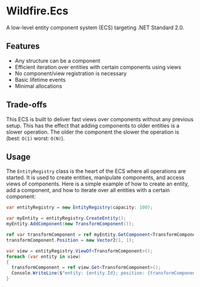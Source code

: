 # Wildfire.Ecs

A low-level entity component system (ECS) targeting .NET Standard 2.0.

## Features

- Any structure can be a component
- Efficient iteration over entities with certain components using views
- No component/view registration is necessary
- Basic lifetime events
- Minimal allocations

## Trade-offs

This ECS is built to deliver fast views over components without any previous setup. This has the effect that adding components to older entities is a slower operation. The older the component the slower the operation is (best: `O(1)` worst: `O(N)`).

## Usage

The `EntityRegistry` class is the heart of the ECS where all operations are started. It is used to create entities, manipulate components, and access views of components. Here is a simple example of how to create an entity, add a component, and how to iterate over all entities with a certain component:

```c#
var entityRegistry = new EntityRegistry(capacity: 100);

var myEntity = entityRegistry.CreateEntity();
myEntity.AddComponent(new TransformComponent());

ref var transformComponent = ref myEntity.GetComponent<TransformComponent>();
transformComponent.Position = new Vector2(1, 1);

var view = entityRegistry.ViewOf<TransformComponent>();
foreach (var entity in view)
{
  transformComponent = ref view.Get<TransformComponent>();
  Console.WriteLine($"entity: {entity.Id}; position: {transformComponent.Position}");
}
```


